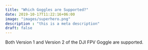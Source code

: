 ```yaml
---
title: "Which Goggles are Supported?"
date: 2019-10-17T11:22:16+06:00
image: "images/superhero.png"
description : "this is a meta description"
draft: false
---
```


Both Version 1 and Version 2 of the DJI FPV Goggle are supported. 